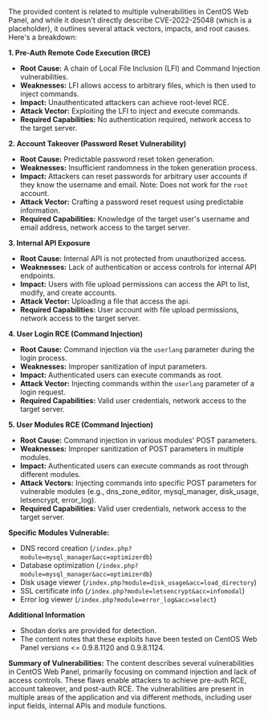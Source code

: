 The provided content is related to multiple vulnerabilities in CentOS Web Panel, and while it doesn't directly describe CVE-2022-25048 (which is a placeholder), it outlines several attack vectors, impacts, and root causes. Here's a breakdown:

**1. Pre-Auth Remote Code Execution (RCE)**

*   **Root Cause:** A chain of Local File Inclusion (LFI) and Command Injection vulnerabilities.
*   **Weaknesses:** LFI allows access to arbitrary files, which is then used to inject commands.
*   **Impact:** Unauthenticated attackers can achieve root-level RCE.
*   **Attack Vector:** Exploiting the LFI to inject and execute commands.
*   **Required Capabilities:** No authentication required, network access to the target server.

**2. Account Takeover (Password Reset Vulnerability)**

*   **Root Cause:** Predictable password reset token generation.
*   **Weaknesses:** Insufficient randomness in the token generation process.
*   **Impact:** Attackers can reset passwords for arbitrary user accounts if they know the username and email. Note: Does not work for the `root` account.
*   **Attack Vector:** Crafting a password reset request using predictable information.
*   **Required Capabilities:** Knowledge of the target user's username and email address, network access to the target server.

**3. Internal API Exposure**

*   **Root Cause:** Internal API is not protected from unauthorized access.
*   **Weaknesses:** Lack of authentication or access controls for internal API endpoints.
*   **Impact:** Users with file upload permissions can access the API to list, modify, and create accounts.
*  **Attack Vector:** Uploading a file that access the api.
*   **Required Capabilities:** User account with file upload permissions, network access to the target server.

**4. User Login RCE (Command Injection)**

*   **Root Cause:** Command injection via the `userlang` parameter during the login process.
*   **Weaknesses:** Improper sanitization of input parameters.
*   **Impact:** Authenticated users can execute commands as root.
*   **Attack Vector:** Injecting commands within the `userlang` parameter of a login request.
*   **Required Capabilities:** Valid user credentials, network access to the target server.

**5. User Modules RCE (Command Injection)**

*   **Root Cause:** Command injection in various modules' POST parameters.
*   **Weaknesses:** Improper sanitization of POST parameters in multiple modules.
*   **Impact:** Authenticated users can execute commands as root through different modules.
*  **Attack Vectors:**  Injecting commands into specific POST parameters for vulnerable modules (e.g., dns\_zone\_editor, mysql\_manager, disk\_usage, letsencrypt, error\_log).
*   **Required Capabilities:** Valid user credentials, network access to the target server.

**Specific Modules Vulnerable:**

*   DNS record creation (`/index.php?module=mysql_manager&acc=optimizerdb`)
*   Database optimization (`/index.php?module=mysql_manager&acc=optimizerdb`)
*   Disk usage viewer (`/index.php?module=disk_usage&acc=load_directory`)
*   SSL certificate info (`/index.php?module=letsencrypt&acc=infomodal`)
*   Error log viewer (`/index.php?module=error_log&acc=select`)

**Additional Information**
* Shodan dorks are provided for detection.
*  The content notes that these exploits have been tested on CentOS Web Panel versions <= 0.9.8.1120 and 0.9.8.1124.

**Summary of Vulnerabilities:**
The content describes several vulnerabilities in CentOS Web Panel, primarily focusing on command injection and lack of access controls. These flaws enable attackers to achieve pre-auth RCE, account takeover, and post-auth RCE. The vulnerabilities are present in multiple areas of the application and via different methods, including user input fields, internal APIs and module functions.
